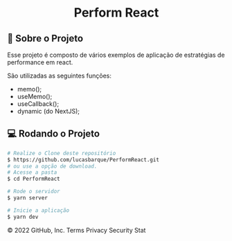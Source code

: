<h1 align="center"> Perform React </h1>

<!-- Sobre o Projeto -->

## 🧐 Sobre o Projeto

Esse projeto é composto de vários exemplos de aplicação de estratégias de performance em react.

São utilizadas as seguintes funções:

- memo();
- useMemo();
- useCallback();
- dynamic (do NextJS);

## 💻 Rodando o Projeto

```bash
# Realize o Clone deste repositório
$ https://github.com/lucasbarque/PerformReact.git
# ou use a opção de download.
# Acesse a pasta
$ cd PerformReact

# Rode o servidor
$ yarn server

# Inicie a aplicação
$ yarn dev

```

© 2022 GitHub, Inc.
Terms
Privacy
Security
Stat
